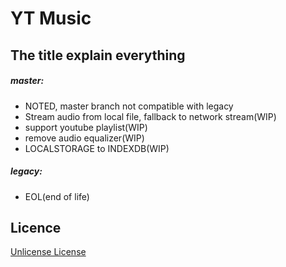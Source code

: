 # YT Music

## The title explain everything

##### master:
- NOTED, master branch not compatible with legacy
- Stream audio from local file, fallback to network stream(WIP)
- support youtube playlist(WIP)
- remove audio equalizer(WIP)
- LOCALSTORAGE to INDEXDB(WIP)

##### legacy:
- EOL(end of life)

 
## Licence

[Unlicense License](https://github.com/arma7x/kai-yt-music/blob/master/LICENSE.txt)

